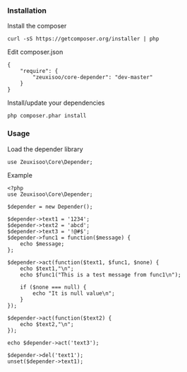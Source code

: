 ### Installation

Install the composer

    curl -sS https://getcomposer.org/installer | php

Edit composer.json

    {
        "require": {
            "zeuxisoo/core-depender": "dev-master"
        }
    }

Install/update your dependencies

    php composer.phar install

### Usage

Load the depender library

    use Zeuxisoo\Core\Depender;

Example

    <?php
    use Zeuxisoo\Core\Depender;

    $depender = new Depender();

    $depender->text1 = '1234';
    $depender->text2 = 'abcd';
    $depender->text3 = '!@#$';
    $depender->func1 = function($message) {
        echo $message;
    };

    $depender->act(function($text1, $func1, $none) {
        echo $text1,"\n";
        echo $func1("This is a test message from func1\n");

        if ($none === null) {
            echo "It is null value\n";
        }
    });

    $depender->act(function($text2) {
        echo $text2,"\n";
    });

    echo $depender->act('text3');

    $depender->del('text1');
    unset($depender->text1);
